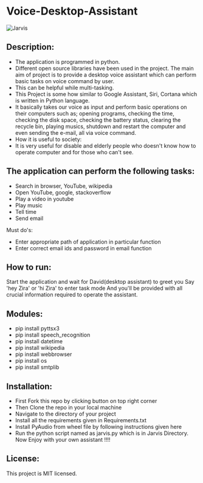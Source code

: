 # Voice-Desktop-Assistant

![Jarvis](https://github.com/kirankumari987/Voice-Desktop-Assistant/assets/141491101/e8bbc5a3-776d-4fd5-bb47-76563bda0e94)


Description:
------------
- The application is programmed in python.
- Different open source libraries have been used in the project. The main aim of project is to provide a desktop voice assistant which can perform basic tasks on voice command by user. 
- This can be helpful while multi-tasking.
- This Project is some how similar to Google Assistant, Siri, Cortana which is written in Python language.
- It basically takes our voice as input and perform basic operations on their computers such as; opening programs, checking the time, checking the disk space, checking the battery status, clearing the recycle bin, playing musics, shutdown and restart the computer and even sending the e-mail, all via voice command.
- How it is useful to society:
- It is very useful for disable and elderly people who doesn't know how to operate computer and for
those who can't see.

The application can perform the following tasks:
-----------------------------------------------
- Search in browser, YouTube, wikipedia
- Open YouTube, google, stackoverflow
- Play a video in youtube
- Play music
- Tell time
- Send email

Must do's:
- Enter appropriate path of application in particular function
- Enter correct email ids and password in email function

How to run:
------------
Start the application and wait for David(desktop assistant) to greet you
Say 'hey Zira' or 'hi Zira' to enter task mode
And you'll be provided with all crucial information required to operate the assistant.


Modules:
----------
- pip install pyttsx3
- pip install speech_recognition
- pip install datetime
- pip install wikipedia
- pip install webbrowser
- pip install os
- pip install smtplib


Installation:
----------------
- First Fork this repo by clicking button on top right corner
- Then Clone the repo in your local machine
- Navigate to the directory of your project
- Install all the requirements given in Requirements.txt
- Install PyAudio from wheel file by following instructions given here
- Run the python script named as jarvis.py which is in Jarvis Directory.
Now Enjoy with your own assistant !!!!

License:
---------------
This project is MIT licensed.
